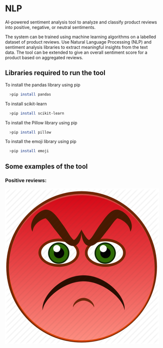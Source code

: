 
# NLP 
 

AI-powered sentiment analysis tool to analyze and classify product reviews into positive, negative, or neutral sentiments. 

The system can be trained using machine learning algorithms on a labelled dataset of product reviews. Use Natural Language Processing (NLP) and sentiment analysis libraries to extract meaningful insights from the text data. The tool can be extended to give an overall sentiment score for a product based on aggregated reviews.






## Libraries required to run the tool

To install the pandas library using pip
```bash
  >pip install pandas
```

To install scikit-learn
```bash
  >pip install scikit-learn
```

To install the Pillow library using pip
```bash
  >pip install pillow
```

To install the emoji library using pip
```bash
  >pip install emoji
```








## Some examples of the tool







###  Positive reviews:
![Negative Emoji](https://github.com/isaacalabdi1998/NLP/blob/main/Emojis/negative.png)












